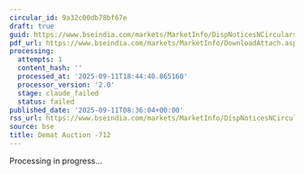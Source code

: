 ```yaml
---
circular_id: 9a32c00db78bf67e
draft: true
guid: https://www.bseindia.com/markets/MarketInfo/DispNoticesNCirculars.aspx?Noticeid={B1F11599-AC8A-48EA-A859-629D8A54A56D}&noticeno=20250911-8&dt=09/11/2025&icount=8&totcount=91&flag=0
pdf_url: https://www.bseindia.com/markets/MarketInfo/DownloadAttach.aspx?id=20250911-8&attachedId=da7c6945-9e10-40ff-9392-5f2d0afda2dd
processing:
  attempts: 1
  content_hash: ''
  processed_at: '2025-09-11T18:44:40.865160'
  processor_version: '2.0'
  stage: claude_failed
  status: failed
published_date: '2025-09-11T08:36:04+00:00'
rss_url: https://www.bseindia.com/markets/MarketInfo/DispNoticesNCirculars.aspx?Noticeid={B1F11599-AC8A-48EA-A859-629D8A54A56D}&noticeno=20250911-8&dt=09/11/2025&icount=8&totcount=91&flag=0
source: bse
title: Demat Auction -712
---
```


Processing in progress...